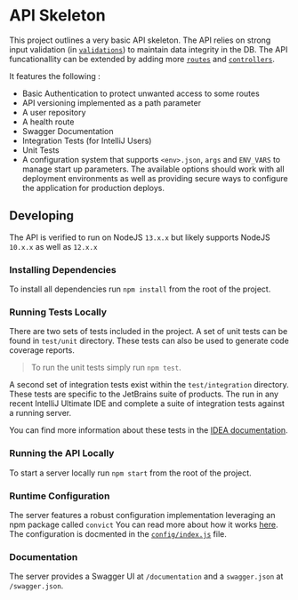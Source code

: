# API Skeleton

This project outlines a very basic API skeleton.
The API relies on strong input validation (in [`validations`](validations)) to maintain data integrity in the DB.
The API funcationallity can be extended by adding more [`routes`](routes) and [`controllers`](controllers).

It features the following :

- Basic Authentication to protect unwanted access to some routes
- API versioning implemented as a path parameter
- A user repository
- A health route 
- Swagger Documentation
- Integration Tests (for IntelliJ Users)
- Unit Tests
- A configuration system that supports `<env>.json`, `args` and `ENV_VARS` to manage start up parameters.
The available options should work with all deployment environments as well as providing secure ways to configure the application for production deploys.

## Developing

The API is verified to run on NodeJS `13.x.x` but likely supports NodeJS `10.x.x` as well as `12.x.x` 

### Installing Dependencies

To install all dependencies run `npm install` from the root of the project.

### Running Tests Locally

There are two sets of tests included in the project.
A set of unit tests can be found in `test/unit` directory.
These tests can also be used to generate code coverage reports.

> To run the unit tests simply run `npm test`.

A second set of integration tests exist within the `test/integration` directory.
These tests are specific to the JetBrains suite of products.
The run in any recent IntelliJ Ultimate IDE and complete a suite of integration tests against a running server.

You can find more information about these tests in the [IDEA documentation](https://www.jetbrains.com/help/idea/http-client-in-product-code-editor.html).

### Running the API Locally

To start a server locally run `npm start` from the root of the project.

### Runtime Configuration

The server features a robust configuration implementation leveraging an npm package called `convict`
You can read more about how it works [here](https://www.npmjs.com/package/convict).
The configuration is docmented in the [`config/index.js`](config/index.js) file.

### Documentation

The server provides a Swagger UI at `/documentation` and a `swagger.json` at `/swagger.json`.
